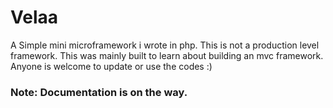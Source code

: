 # Velaa
A Simple mini microframework i wrote in php. This is not a production level framework. This was mainly built to learn about building an mvc framework. Anyone is welcome to update or use the codes :)



### Note: Documentation is on the way.
